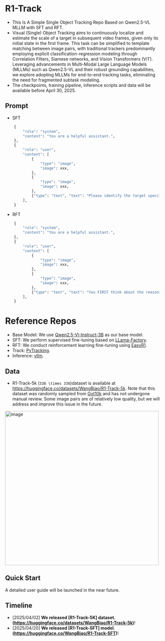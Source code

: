 # R1-Track
- This Is A Simple Single Object Tracking Repo Based on Qwen2.5-VL MLLM with SFT and ‌RFT.
- Visual (Single) Object Tracking aims to continuously localize and estimate the scale of a target in subsequent video frames, given only its initial state in the first frame. This task can be simplified to template matching between image pairs, with traditional trackers predominantly employing explicit classification-regression modeling through Correlation Filters, Siamese networks, and Vision Transformers (ViT). Leveraging advancements in Multi-Modal Large Language Models (MLLMs) such as Qwen2.5-VL and their robust grounding capabilities, we explore adopting MLLMs for end-to-end tracking tasks, eliminating the need for fragmented subtask modeling.
- The checkpoints, training pipeline, inference scripts and data will be available before April 30, 2025.


## Prompt
- SFT
```python
    {
        "role": "system",
        "content": "You are a helpful assistant.",
    },
    {
        "role": "user",
        "content": [
            {
                "type": "image",
                "image": xxx,
            },
            {
                "type": "image",
                "image": xxx,
            },
            {"type": "text", "text": "Please identify the target specified by the bounding box [241,66,329,154] in the first image and locate it in the second image. \n Return the coordinates in [x_min,y_min,x_max,y_max] format."},
        ],
    }
```

- RFT
```python
    {
        "role": "system",
        "content": "You are a helpful assistant.",
    },
    {
        "role": "user",
        "content": [
            {
                "type": "image",
                "image": xxx,
            },
            {
                "type": "image",
                "image": xxx,
            },
            {"type": "text", "text": "You FIRST think about the reasoning process as an internal monologue and then provide the final answer. \n The reasoning process MUST BE enclosed within <think> </think> tags. The final answer MUST BE put in <answer> </answer> tags. \n Please identify the target specified by the bounding box [241,66,329,154] in the first image and locate it in the second image. \n Return the coordinates in [x_min,y_min,x_max,y_max] format."},
        ],
    }
```

# Reference Repos
- Base Model: We use [Qwen2.5-Vl-Instruct-3B](https://github.com/QwenLM/Qwen2.5-VL) as our base model.
- SFT: We perform supervised fine-tuning based on [LLama-Factory](https://github.com/hiyouga/LLaMA-Factory).
- RFT: We conduct reinforcement learning fine-tuning using [EasyR1](https://github.com/hiyouga/EasyR1).
- Track: [PyTracking](https://github.com/visionml/pytracking).
- Inference: [vllm](https://github.com/vllm-project/vllm).


## Data
- R1-Track-5k (`336 \times 336`)dataset is available at https://huggingface.co/datasets/WangBiao/R1-Track-5k. 
Note that this dataset was randomly sampled from [Got10k](http://got-10k.aitestunion.com/) and has not undergone manual review. Some image pairs are of relatively low quality, but we will address and improve this issue in the future.
<img width="500" alt="image" src="https://github.com/user-attachments/assets/25afecd3-16b9-4a02-a816-eb2a8bf63ba4" />


## Quick Start
A detailed user guide will be launched in the near future.


## Timeline
- [2025/04/02] **We released [R1-Track-5K] dataset. (https://huggingface.co/datasets/WangBiao/R1-Track-5k)**!
- [2025/04/20] **We released [R1-Track-SFT] model. (https://huggingface.co/WangBiao/R1-Track-SFT)**!
